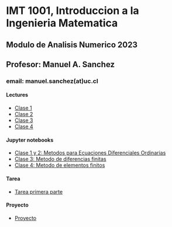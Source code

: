 # IMT 1001, Introduccion a la Ingenieria Matematica
## Modulo de Analisis Numerico 2023
## Profesor: Manuel A. Sanchez
### email: manuel.sanchez(at)uc.cl


#### Lectures
- [Clase 1](IMT1001/IMT1001_NA_clase1_v2.pdf)
- [Clase 2](IMT1001/IMT1001_NA_clase2.pdf)
- [Clase 3](IMT1001/IMT1001_clase3.pdf)
- [Clase 4](IMT1001/IMT1001_NA_clase4.pdf)

#### Jupyter notebooks
- [Clase 1 y 2: Metodos para Ecuaciones Diferenciales Ordinarias](IMT1001/IMT1001_clase1.slides.html)
- [Clase 3: Metodo de diferencias finitas](IMT1001/IMT_1001_clase3.slides.html)
- [Clase 4: Metodo de elementos finitos]()

#### Tarea
- [Tarea primera parte](IMT1001/Tarea_NA.pdf) 

#### Proyecto
- [Proyecto]()

